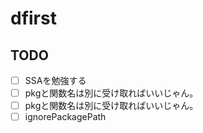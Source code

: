 # dfirst

## TODO

- [ ] SSAを勉強する
- [ ] pkgと関数名は別に受け取ればいいじゃん。
- [ ] pkgと関数名は別に受け取ればいいじゃん。
- [ ] ignorePackagePath
